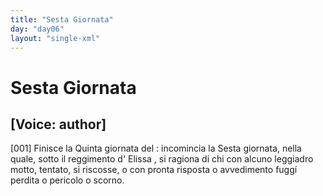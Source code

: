 ```yaml
---
title: "Sesta Giornata"
day: "day06"
layout: "single-xml"
---
```

<div id="day06" ruler="elissa" type="Day">
 <h1>
  Sesta Giornata
 </h1>
 <argument>
  <p>
   <h2>
    [Voice: author]
   </h2>
  </p>
  <p>
   <a name="p06990001">
    [001]
   </a>
   Finisce la Quinta giornata del
   <title>
    Decameron
   </title>
   : incomincia la Sesta giornata, nella quale, sotto il reggimento d'
   <name persref="elissa" type="person">
    Elissa
   </name>
   , si ragiona di chi con alcuno leggiadro motto, tentato, si riscosse, o con pronta risposta o avvedimento fugg&iacute; perdita o pericolo o scorno.
  </p>
 </argument>
</div>